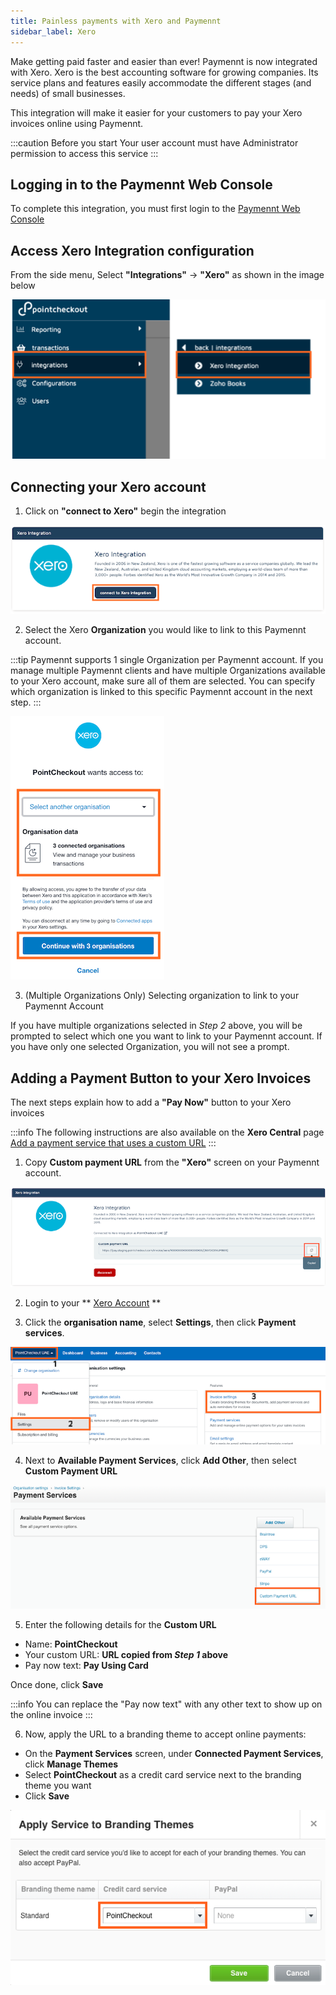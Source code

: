 ```yaml
---
title: Painless payments with Xero and Paymennt
sidebar_label: Xero
---
```


Make getting paid faster and easier than ever! Paymennt is now integrated with Xero. Xero is the best accounting software for growing companies. Its service plans and features easily accommodate the different stages (and needs) of small businesses.

This integration will make it easier for your customers to pay your Xero invoices online using Paymennt.

:::caution Before you start
Your user account must have Administrator permission to access this service
:::

## Logging in to the Paymennt Web Console

To complete this integration, you must first login to the [Paymennt Web Console](/guides/portal/login)

## Access Xero Integration configuration

From the side menu, Select **"Integrations"** -> **"Xero"** as shown in the image below

![admin integrate xero](/img/docs/integrate/3rd-party/xero/admin.png)

## Connecting your Xero account

1. Click on **"connect to Xero"** begin the integration

![connect xero](/img/docs/integrate/3rd-party/xero/connect.png)

2. Select the Xero **Organization** you would like to link to this Paymennt account.

:::tip
Paymennt supports 1 single Organization per Paymennt account. If you manage multiple Paymennt clients and have multiple Organizations available to your Xero account, make sure all of them are selected. You can specify which organization is linked to this specific Paymennt account in the next step.
:::

![authorize Paymennt](/img/docs/integrate/3rd-party/xero/authorize.png)

3. (Multiple Organizations Only) Selecting organization to link to your Paymennt Account

If you have multiple organizations selected in _Step 2_ above, you will be prompted to select which one you want to link to your Paymennt account. If you have only one selected Organization, you will not see a prompt.

## Adding a Payment Button to your Xero Invoices

The next steps explain how to add a **"Pay Now"** button to your Xero invoices

:::info
The following instructions are also available on the **Xero Central** page [Add a payment service that uses a custom URL](https://central.xero.com/s/article/Custom-URL)
:::

1. Copy **Custom payment URL** from the **"Xero"** screen on your Paymennt account.

![xero connected](/img/docs/integrate/3rd-party/xero/connected.png)

2. Login to your ** [Xero Account](https://my.xero.com) **

3. Click the **organisation name**, select **Settings**, then click **Payment services**.

![xero invoice settings](/img/docs/integrate/3rd-party/xero/invoice_settings.png)

4. Next to **Available Payment Services**, click **Add Other**, then select **Custom Payment URL**

![xero custom url](/img/docs/integrate/3rd-party/xero/custom_url.png)

5. Enter the following details for the **Custom URL**

* Name: **PointCheckout**
* Your custom URL: **URL copied from _Step 1_ above**
* Pay now text: **Pay Using Card**

Once done, click **Save**

:::info
You can replace the "Pay now text" with any other text to show up on the online invoice
:::

6. Now, apply the URL to a branding theme to accept online payments:

* On the **Payment Services** screen, under **Connected Payment Services**, click **Manage Themes**
* Select **PointCheckout** as a credit card service next to the branding theme you want
* Click **Save**

![xero branding theme](/img/docs/integrate/3rd-party/xero/branding_theme.png)
